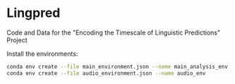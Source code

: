 # Lingpred
Code and Data for the "Encoding the Timescale of Linguistic Predictions" Project

Install the environments: 

```bash 
conda env create --file main_environment.json --name main_analysis_env
conda env create --file audio_environment.json --name audio_env
